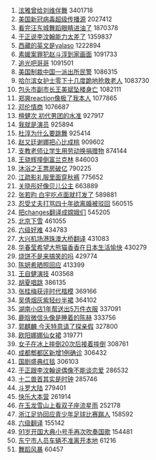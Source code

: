 1. [泫雅曾给刘维伴舞](https://s.weibo.com/weibo?q=%23%E6%B3%AB%E9%9B%85%E6%9B%BE%E7%BB%99%E5%88%98%E7%BB%B4%E4%BC%B4%E8%88%9E%23&Refer=top) 3401718
1. [美国新冠病毒超级传播源](https://s.weibo.com/weibo?q=%23%E7%BE%8E%E5%9B%BD%E6%96%B0%E5%86%A0%E7%97%85%E6%AF%92%E8%B6%85%E7%BA%A7%E4%BC%A0%E6%92%AD%E6%BA%90%23&Refer=top) 2027412
1. [看完汪东城舞蹈眼睛进油了](https://s.weibo.com/weibo?q=%23%E7%9C%8B%E5%AE%8C%E6%B1%AA%E4%B8%9C%E5%9F%8E%E8%88%9E%E8%B9%88%E7%9C%BC%E7%9D%9B%E8%BF%9B%E6%B2%B9%E4%BA%86%23&Refer=top) 1870378
1. [于正说李汶翰能力太差了](https://s.weibo.com/weibo?q=%23%E4%BA%8E%E6%AD%A3%E8%AF%B4%E6%9D%8E%E6%B1%B6%E7%BF%B0%E8%83%BD%E5%8A%9B%E5%A4%AA%E5%B7%AE%E4%BA%86%23&Refer=top) 1359837
1. [西藏的英文是yalaso](https://s.weibo.com/weibo?q=%E8%A5%BF%E8%97%8F%E7%9A%84%E8%8B%B1%E6%96%87%E6%98%AFyalaso&Refer=top) 1222894
1. [素媛案罪犯赵斗淳到家画面](https://s.weibo.com/weibo?q=%23%E7%B4%A0%E5%AA%9B%E6%A1%88%E7%BD%AA%E7%8A%AF%E8%B5%B5%E6%96%97%E6%B7%B3%E5%88%B0%E5%AE%B6%E7%94%BB%E9%9D%A2%23&Refer=top) 1091733
1. [追光吧哥哥](https://s.weibo.com/weibo?q=%E8%BF%BD%E5%85%89%E5%90%A7%E5%93%A5%E5%93%A5&Refer=top) 1091501
1. [美国制裁中国一派出所民警](https://s.weibo.com/weibo?q=%23%E7%BE%8E%E5%9B%BD%E5%88%B6%E8%A3%81%E4%B8%AD%E5%9B%BD%E4%B8%80%E6%B4%BE%E5%87%BA%E6%89%80%E6%B0%91%E8%AD%A6%23&Refer=top) 1086315
1. [哈尔滨女护士零下十几度跪地抢救老人](https://s.weibo.com/weibo?q=%23%E5%93%88%E5%B0%94%E6%BB%A8%E5%A5%B3%E6%8A%A4%E5%A3%AB%E9%9B%B6%E4%B8%8B%E5%8D%81%E5%87%A0%E5%BA%A6%E8%B7%AA%E5%9C%B0%E6%8A%A2%E6%95%91%E8%80%81%E4%BA%BA%23&Refer=top) 1083730
1. [包头市副市长王美斌坠楼身亡](https://s.weibo.com/weibo?q=%23%E5%8C%85%E5%A4%B4%E5%B8%82%E5%89%AF%E5%B8%82%E9%95%BF%E7%8E%8B%E7%BE%8E%E6%96%8C%E5%9D%A0%E6%A5%BC%E8%BA%AB%E4%BA%A1%23&Refer=top) 1082111
1. [郑爽reaction像极了我本人](https://s.weibo.com/weibo?q=%23%E9%83%91%E7%88%BDreaction%E5%83%8F%E6%9E%81%E4%BA%86%E6%88%91%E6%9C%AC%E4%BA%BA%23&Refer=top) 1077865
1. [邓伦情商](https://s.weibo.com/weibo?q=%23%E9%82%93%E4%BC%A6%E6%83%85%E5%95%86%23&Refer=top) 1076687
1. [檀健次 初代男团的水准](https://s.weibo.com/weibo?q=%E6%AA%80%E5%81%A5%E6%AC%A1%20%E5%88%9D%E4%BB%A3%E7%94%B7%E5%9B%A2%E7%9A%84%E6%B0%B4%E5%87%86&Refer=top) 927917
1. [我就是演员](https://s.weibo.com/weibo?q=%E6%88%91%E5%B0%B1%E6%98%AF%E6%BC%94%E5%91%98&Refer=top) 925894
1. [杜淳为什么要跳舞](https://s.weibo.com/weibo?q=%23%E6%9D%9C%E6%B7%B3%E4%B8%BA%E4%BB%80%E4%B9%88%E8%A6%81%E8%B7%B3%E8%88%9E%23&Refer=top) 925414
1. [赵又廷谢娜把心比成桃](https://s.weibo.com/weibo?q=%E8%B5%B5%E5%8F%88%E5%BB%B7%E8%B0%A2%E5%A8%9C%E6%8A%8A%E5%BF%83%E6%AF%94%E6%88%90%E6%A1%83&Refer=top) 909602
1. [支教老师让学生用劳动换捐赠物](https://s.weibo.com/weibo?q=%E6%94%AF%E6%95%99%E8%80%81%E5%B8%88%E8%AE%A9%E5%AD%A6%E7%94%9F%E7%94%A8%E5%8A%B3%E5%8A%A8%E6%8D%A2%E6%8D%90%E8%B5%A0%E7%89%A9&Refer=top) 874144
1. [王骁辉撞倒富兰克林](https://s.weibo.com/weibo?q=%E7%8E%8B%E9%AA%81%E8%BE%89%E6%92%9E%E5%80%92%E5%AF%8C%E5%85%B0%E5%85%8B%E6%9E%97&Refer=top) 846003
1. [沐浴之王票房破亿](https://s.weibo.com/weibo?q=%E6%B2%90%E6%B5%B4%E4%B9%8B%E7%8E%8B%E7%A5%A8%E6%88%BF%E7%A0%B4%E4%BA%BF&Refer=top) 790225
1. [江疏影礼服里面穿秋裤](https://s.weibo.com/weibo?q=%23%E6%B1%9F%E7%96%8F%E5%BD%B1%E7%A4%BC%E6%9C%8D%E9%87%8C%E9%9D%A2%E7%A9%BF%E7%A7%8B%E8%A3%A4%23&Refer=top) 775652
1. [关晓彤好像贝儿公主](https://s.weibo.com/weibo?q=%23%E5%85%B3%E6%99%93%E5%BD%A4%E5%A5%BD%E5%83%8F%E8%B4%9D%E5%84%BF%E5%85%AC%E4%B8%BB%23&Refer=top) 663889
1. [张若昀 白宇吃点面就打发了](https://s.weibo.com/weibo?q=%E5%BC%A0%E8%8B%A5%E6%98%80%20%E7%99%BD%E5%AE%87%E5%90%83%E7%82%B9%E9%9D%A2%E5%B0%B1%E6%89%93%E5%8F%91%E4%BA%86&Refer=top) 589881
1. [忍受丈夫打骂四十年欲离婚被驳回](https://s.weibo.com/weibo?q=%23%E5%BF%8D%E5%8F%97%E4%B8%88%E5%A4%AB%E6%89%93%E9%AA%82%E5%9B%9B%E5%8D%81%E5%B9%B4%E6%AC%B2%E7%A6%BB%E5%A9%9A%E8%A2%AB%E9%A9%B3%E5%9B%9E%23&Refer=top) 560515
1. [把changes翻译成嫦娥们](https://s.weibo.com/weibo?q=%23%E6%8A%8Achanges%E7%BF%BB%E8%AF%91%E6%88%90%E5%AB%A6%E5%A8%A5%E4%BB%AC%23&Refer=top) 545205
1. [北京下雪](https://s.weibo.com/weibo?q=%E5%8C%97%E4%BA%AC%E4%B8%8B%E9%9B%AA&Refer=top) 461055
1. [六级好难](https://s.weibo.com/weibo?q=%23%E5%85%AD%E7%BA%A7%E5%A5%BD%E9%9A%BE%23&Refer=top) 434783
1. [大兴机场港珠澳大桥翻译](https://s.weibo.com/weibo?q=%E5%A4%A7%E5%85%B4%E6%9C%BA%E5%9C%BA%E6%B8%AF%E7%8F%A0%E6%BE%B3%E5%A4%A7%E6%A1%A5%E7%BF%BB%E8%AF%91&Refer=top) 431083
1. [华春莹希望大熊猫香香在日本生活愉快](https://s.weibo.com/weibo?q=%23%E5%8D%8E%E6%98%A5%E8%8E%B9%E5%B8%8C%E6%9C%9B%E5%A4%A7%E7%86%8A%E7%8C%AB%E9%A6%99%E9%A6%99%E5%9C%A8%E6%97%A5%E6%9C%AC%E7%94%9F%E6%B4%BB%E6%84%89%E5%BF%AB%23&Refer=top) 430279
1. [烧饼不是来搞笑的吗](https://s.weibo.com/weibo?q=%23%E7%83%A7%E9%A5%BC%E4%B8%8D%E6%98%AF%E6%9D%A5%E6%90%9E%E7%AC%91%E7%9A%84%E5%90%97%23&Refer=top) 429774
1. [陈妍希晒照回应](https://s.weibo.com/weibo?q=%E9%99%88%E5%A6%8D%E5%B8%8C%E6%99%92%E7%85%A7%E5%9B%9E%E5%BA%94&Refer=top) 413399
1. [王自健演技](https://s.weibo.com/weibo?q=%E7%8E%8B%E8%87%AA%E5%81%A5%E6%BC%94%E6%8A%80&Refer=top) 403568
1. [胡夏唱跳](https://s.weibo.com/weibo?q=%23%E8%83%A1%E5%A4%8F%E5%94%B1%E8%B7%B3%23&Refer=top) 386135
1. [张桂梅获评时代楷模](https://s.weibo.com/weibo?q=%23%E5%BC%A0%E6%A1%82%E6%A2%85%E8%8E%B7%E8%AF%84%E6%97%B6%E4%BB%A3%E6%A5%B7%E6%A8%A1%23&Refer=top) 369166
1. [吴倩烟灰紫轻纱半裙](https://s.weibo.com/weibo?q=%E5%90%B4%E5%80%A9%E7%83%9F%E7%81%B0%E7%B4%AB%E8%BD%BB%E7%BA%B1%E5%8D%8A%E8%A3%99&Refer=top) 364102
1. [湖南小店1年帮送出5万件衣服](https://s.weibo.com/weibo?q=%E6%B9%96%E5%8D%97%E5%B0%8F%E5%BA%971%E5%B9%B4%E5%B8%AE%E9%80%81%E5%87%BA5%E4%B8%87%E4%BB%B6%E8%A1%A3%E6%9C%8D&Refer=top) 337091
1. [鹿晗微信头像是睡着的陈赫](https://s.weibo.com/weibo?q=%23%E9%B9%BF%E6%99%97%E5%BE%AE%E4%BF%A1%E5%A4%B4%E5%83%8F%E6%98%AF%E7%9D%A1%E7%9D%80%E7%9A%84%E9%99%88%E8%B5%AB%23&Refer=top) 333756
1. [郭麒麟 今天特意请了探亲假](https://s.weibo.com/weibo?q=%E9%83%AD%E9%BA%92%E9%BA%9F%20%E4%BB%8A%E5%A4%A9%E7%89%B9%E6%84%8F%E8%AF%B7%E4%BA%86%E6%8E%A2%E4%BA%B2%E5%81%87&Refer=top) 327800
1. [欧阳娜娜仙女裙](https://s.weibo.com/weibo?q=%E6%AC%A7%E9%98%B3%E5%A8%9C%E5%A8%9C%E4%BB%99%E5%A5%B3%E8%A3%99&Refer=top) 319771
1. [女子在冰上摔倒20次后接着摔倒](https://s.weibo.com/weibo?q=%23%E5%A5%B3%E5%AD%90%E5%9C%A8%E5%86%B0%E4%B8%8A%E6%91%94%E5%80%9220%E6%AC%A1%E5%90%8E%E6%8E%A5%E7%9D%80%E6%91%94%E5%80%92%23&Refer=top) 308761
1. [成都郫都区新增1例确诊](https://s.weibo.com/weibo?q=%23%E6%88%90%E9%83%BD%E9%83%AB%E9%83%BD%E5%8C%BA%E6%96%B0%E5%A2%9E1%E4%BE%8B%E7%A1%AE%E8%AF%8A%23&Refer=top) 306432
1. [国剧盛典红毯](https://s.weibo.com/weibo?q=%23%E5%9B%BD%E5%89%A7%E7%9B%9B%E5%85%B8%E7%BA%A2%E6%AF%AF%23&Refer=top) 306103
1. [于正跟李汶翰说偶像不能谈恋爱](https://s.weibo.com/weibo?q=%E4%BA%8E%E6%AD%A3%E8%B7%9F%E6%9D%8E%E6%B1%B6%E7%BF%B0%E8%AF%B4%E5%81%B6%E5%83%8F%E4%B8%8D%E8%83%BD%E8%B0%88%E6%81%8B%E7%88%B1&Refer=top) 286532
1. [十二兽首其实是时钟](https://s.weibo.com/weibo?q=%23%E5%8D%81%E4%BA%8C%E5%85%BD%E9%A6%96%E5%85%B6%E5%AE%9E%E6%98%AF%E6%97%B6%E9%92%9F%23&Refer=top) 285746
1. [斗罗大陆](https://s.weibo.com/weibo?q=%E6%96%97%E7%BD%97%E5%A4%A7%E9%99%86&Refer=top) 279401
1. [快乐大本营](https://s.weibo.com/weibo?q=%E5%BF%AB%E4%B9%90%E5%A4%A7%E6%9C%AC%E8%90%A5&Refer=top) 261914
1. [在玉龙雪山上看双子座流星雨](https://s.weibo.com/weibo?q=%23%E5%9C%A8%E7%8E%89%E9%BE%99%E9%9B%AA%E5%B1%B1%E4%B8%8A%E7%9C%8B%E5%8F%8C%E5%AD%90%E5%BA%A7%E6%B5%81%E6%98%9F%E9%9B%A8%23&Refer=top) 252178
1. [浙江足协回应青少年足球比赛踹人](https://s.weibo.com/weibo?q=%E6%B5%99%E6%B1%9F%E8%B6%B3%E5%8D%8F%E5%9B%9E%E5%BA%94%E9%9D%92%E5%B0%91%E5%B9%B4%E8%B6%B3%E7%90%83%E6%AF%94%E8%B5%9B%E8%B8%B9%E4%BA%BA&Refer=top) 158592
1. [六级翻译](https://s.weibo.com/weibo?q=%23%E5%85%AD%E7%BA%A7%E7%BF%BB%E8%AF%91%23&Refer=top) 155142
1. [91岁开国大典小号手再次吹奏国歌](https://s.weibo.com/weibo?q=%2391%E5%B2%81%E5%BC%80%E5%9B%BD%E5%A4%A7%E5%85%B8%E5%B0%8F%E5%8F%B7%E6%89%8B%E5%86%8D%E6%AC%A1%E5%90%B9%E5%A5%8F%E5%9B%BD%E6%AD%8C%23&Refer=top) 154481
1. [东宁市人员车辆不准离开本地](https://s.weibo.com/weibo?q=%23%E4%B8%9C%E5%AE%81%E5%B8%82%E4%BA%BA%E5%91%98%E8%BD%A6%E8%BE%86%E4%B8%8D%E5%87%86%E7%A6%BB%E5%BC%80%E6%9C%AC%E5%9C%B0%23&Refer=top) 61216
1. [舞蹈风暴](https://s.weibo.com/weibo?q=%E8%88%9E%E8%B9%88%E9%A3%8E%E6%9A%B4&Refer=top) 60457